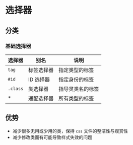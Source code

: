 # 选择器

## 分类

### 基础选择器

| 选择器 | 别名 | 说明 |
| -- | -- | -- |
| `tag` | 标签选择器 | 指定类型的标签 |
| `#id` | ID 选择器 | 指定身份的标签 |
| `.class` | 类选择器 | 指导灵类名的标签 |
| * | 通配选择器 | 所有类型的标签 |


## 优势
+ 减少很多无用或少用的类，保持 `css` 文件的整洁性与观赏性
+ 减少修改类而有可能导致样式失效的问题
